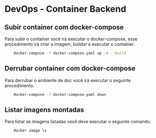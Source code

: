 # DevOps - Container Backend

## Subir container com docker-compose
Para subir o container você irá executar o docker-compose, esse procedimento irá criar a imagem, buildar e executar o container. 

```bash
    docker-compose -f docker-compose.yaml up -d --build
```

## Derrubar container com docker-compose
Para derrubar o ambiente de doc você irá executar o seguinte procedimento.

```bash
    docker-compose -f docker-compose.yaml down
```

## Listar imagens montadas
Para listar as imagens listadas você deve executar o seguinte comando.

```bash
    docker image ls
```
